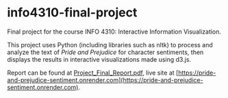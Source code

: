 # info4310-final-project
Final project for the course INFO 4310: Interactive Information Visualization.  

This project uses Python (including libraries such as nltk) to process and analyze the text of _Pride and Prejudice_ for character sentiments, then displays the results in interactive visualizations made using d3.js.  

Report can be found at [Project_Final_Report.pdf](Project_Final_Report.pdf), live site at [https://pride-and-prejudice-sentiment.onrender.com](https://pride-and-prejudice-sentiment.onrender.com).
